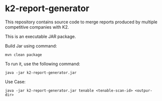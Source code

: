 # k2-report-generator
This repository contains source code to merge reports produced by multiple competitive companies with K2.

This is an executable JAR package. 

Build Jar using command:
```
mvn clean package
```
To run it, use the following command:

```
java -jar k2-report-generator.jar
```

Use Case:

```
java -jar k2-report-generator.jar tenable <tenable-scan-id> <outpur-dir>
```